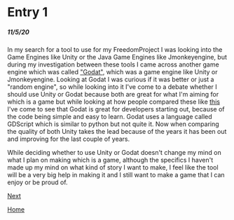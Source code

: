 # Entry 1
##### 11/5/20

In my search for a tool to use for my FreedomProject I was looking into the Game Engines like Unity or the Java Game Engines like Jmonkeyengine, but during my investigation between these tools I came across another game engine which was called ["Godat"](https://godotengine.org/), which was a game engine like Unity or Jmonkeyengine. Looking at Godat I was curious if it was better or just a "random engine", so while looking into it I've come to a debate whether I should use Unity or Godat because both are great for what I'm aiming for which is a game but while looking at how people compared these like [this](https://www.youtube.com/watch?v=kahPeM0scpM) I've come to see that Godat is great for developers starting out, because of the code being simple and easy to learn. Godat uses a language called GDScript which is similar to python but not quite it. Now when comparing the quality of both Unity takes the lead because of the years it has been out and improving for the last couple of years.

While deciding whether to use Unity or Godat doesn't change my mind on what I plan on making which is a game, although the specifics I haven't made up my mind on what kind of story I want to make, I feel like the tool will be a very big help in making it and I still want to make a game that I can enjoy or be proud of. 

[Next](entry02.md)

[Home](../README.md)